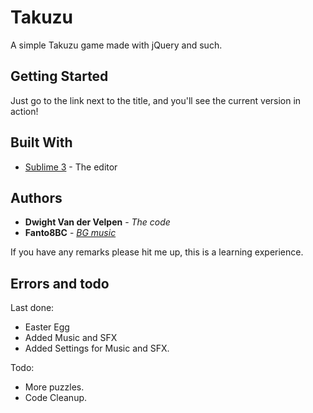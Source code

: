 # Takuzu
A simple Takuzu game made with jQuery and such.

## Getting Started

Just go to the link next to the title, and you'll see the current version in action!

## Built With

* [Sublime 3](https://www.sublimetext.com/3) - The editor

## Authors

* **Dwight Van der Velpen** - *The code*
* **Fanto8BC** - *[BG music](https://www.looperman.com/loops/detail/115700/the-sound-of-the-past-by-fanto8bc-free-100bpm-ambient-synth-loop)*

If you have any remarks please hit me up, this is a learning experience.

## Errors and todo ##

Last done: 

* Easter Egg
* Added Music and SFX
* Added Settings for Music and SFX.

Todo:

* More puzzles.
* Code Cleanup.